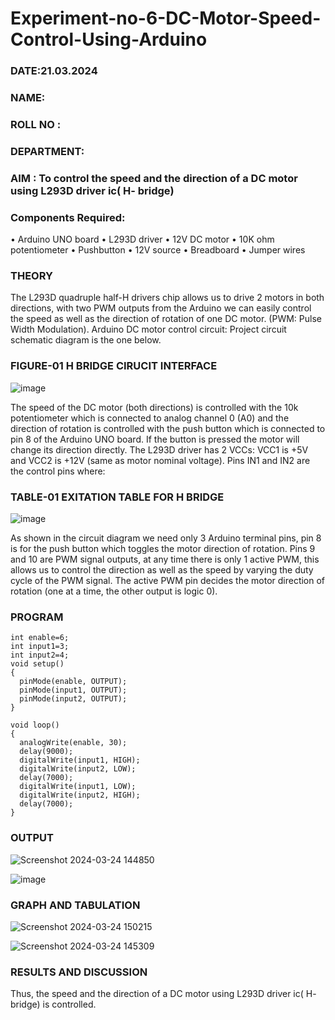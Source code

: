 # Experiment-no-6-DC-Motor-Speed-Control-Using-Arduino
###  DATE:21.03.2024
###  NAME: 
###  ROLL NO :
###  DEPARTMENT:

### AIM : To control the speed and the direction of a DC motor using L293D driver ic( H- bridge)

### Components Required:
•	Arduino UNO board
•	L293D driver
•	12V DC motor
•	10K ohm potentiometer
•	Pushbutton
•	12V source
•	Breadboard
•	Jumper wires
### THEORY 
The L293D quadruple half-H drivers chip allows us to drive 2 motors in both directions, with two PWM outputs from the Arduino we can easily control the speed as well as the direction of rotation of one DC motor. (PWM: Pulse Width Modulation).
Arduino DC motor control circuit:
Project circuit schematic diagram is the one below.
### FIGURE-01 H BRIDGE CIRUCIT INTERFACE 
![image](https://user-images.githubusercontent.com/36288975/167763051-b230c183-afc5-46f2-ba95-0f95e10dd6c9.png)

 
The speed of the DC motor (both directions) is controlled with the 10k potentiometer which is connected to analog channel 0 (A0) and the direction of rotation is controlled with the push button which is connected to pin 8 of the Arduino UNO board. If the button is pressed the motor will change its direction directly.
The L293D driver has 2 VCCs: VCC1 is +5V and VCC2 is +12V (same as motor nominal voltage). Pins IN1 and IN2 are the control pins where:
### TABLE-01 EXITATION TABLE FOR H BRIDGE 
![image](https://user-images.githubusercontent.com/36288975/167763120-1421c2c5-8381-49eb-b376-03f6e1113b7a.png)


As shown in the circuit diagram we need only 3 Arduino terminal pins, pin 8 is for the push button which toggles the motor direction of rotation. Pins 9 and 10 are PWM signal outputs, at any time there is only 1 active PWM, this allows us to control the direction as well as the speed by varying the duty cycle of the PWM signal. The active PWM pin decides the motor direction of rotation (one at a time, the other output is logic 0).

### PROGRAM
```
int enable=6;
int input1=3;
int input2=4;
void setup()
{
  pinMode(enable, OUTPUT);
  pinMode(input1, OUTPUT);
  pinMode(input2, OUTPUT);
}

void loop()
{
  analogWrite(enable, 30);
  delay(9000); 
  digitalWrite(input1, HIGH);
  digitalWrite(input2, LOW);
  delay(7000);
  digitalWrite(input1, LOW);
  digitalWrite(input2, HIGH);
  delay(7000);
}
```

### OUTPUT
![Screenshot 2024-03-24 144850](https://github.com/EzhilsreeJ/Experiment-no-7-DC-Motor-Speed-Control-Using-Arduino/assets/144870412/3a25daec-e364-453d-8802-eaad1cbebbe1)

![image](https://github.com/EzhilsreeJ/Experiment-no-7-DC-Motor-Speed-Control-Using-Arduino/assets/144870412/5c9fa503-8983-409d-8bea-f97dbc9f217e)


### GRAPH AND TABULATION 


![Screenshot 2024-03-24 150215](https://github.com/EzhilsreeJ/Experiment-no-7-DC-Motor-Speed-Control-Using-Arduino/assets/144870412/81088c84-3532-41ec-8e87-5014fe3125ab)

![Screenshot 2024-03-24 145309](https://github.com/EzhilsreeJ/Experiment-no-7-DC-Motor-Speed-Control-Using-Arduino/assets/144870412/7fd7cb39-fb70-40b0-be33-977bb21f5679)




### RESULTS AND DISCUSSION 
Thus, the speed and the direction of a DC motor using L293D driver ic( H- bridge) is controlled.
